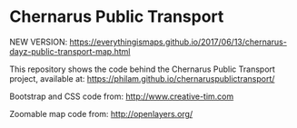 # Chernarus Public Transport

NEW VERSION: https://everythingismaps.github.io/2017/06/13/chernarus-dayz-public-transport-map.html

This repository shows the code behind the Chernarus Public Transport project, available at: https://philam.github.io/chernaruspublictransport/

Bootstrap and CSS code from: http://www.creative-tim.com

Zoomable map code from: http://openlayers.org/

